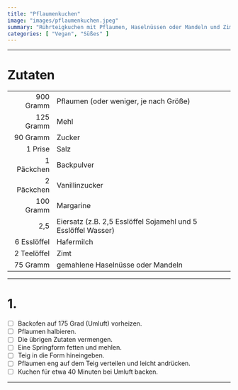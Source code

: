 ```yaml
---
title: "Pflaumenkuchen"
image: "images/pflaumenkuchen.jpeg"
summary: "Rührteigkuchen mit Pflaumen, Haselnüssen oder Mandeln und Zimt"
categories: [ "Vegan", "Süßes" ]
---
```


---

# Zutaten

|             |                                                               |
|------------:|:--------------------------------------------------------------|
|   900 Gramm | Pflaumen (oder weniger, je nach Größe)                        |
|   125 Gramm | Mehl                                                          |
|    90 Gramm | Zucker                                                        |
|     1 Prise | Salz                                                          |
|  1 Päckchen | Backpulver                                                    |
|  2 Päckchen | Vanillinzucker                                                |
|   100 Gramm | Margarine                                                     |
|         2,5 | Eiersatz (z.B. 2,5 Esslöffel Sojamehl und 5 Esslöffel Wasser) |
| 6 Esslöffel | Hafermilch                                                    |
| 2 Teelöffel | Zimt                                                          |
|    75 Gramm | gemahlene Haselnüsse oder Mandeln                             |

---

# 1.

- [ ] Backofen auf 175 Grad (Umluft) vorheizen.
- [ ] Pflaumen halbieren.
- [ ] Die übrigen Zutaten vermengen.
- [ ] Eine Springform fetten und mehlen.
- [ ] Teig in die Form hineingeben.
- [ ] Pflaumen eng auf dem Teig verteilen und leicht andrücken.
- [ ] Kuchen für etwa 40 Minuten bei Umluft backen.

---
